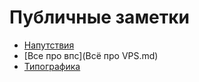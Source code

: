# Публичные заметки

- [Напутствия](Напутствия.md)
- [Все про впс](Всё про VPS.md)
- [Типографика](typo/Типографика.md)






